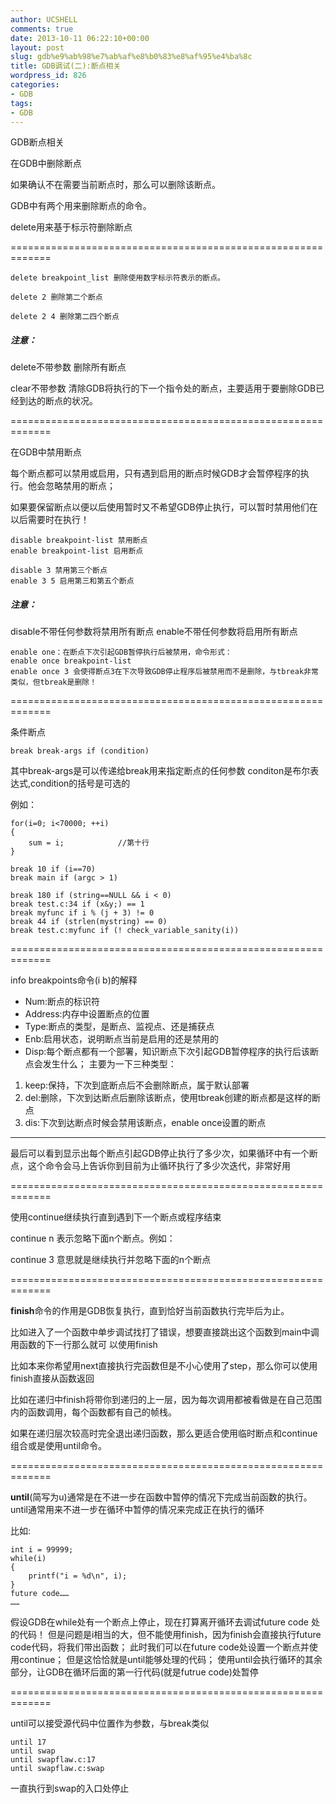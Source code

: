 ```yaml
---
author: UCSHELL
comments: true
date: 2013-10-11 06:22:10+00:00
layout: post
slug: gdb%e9%ab%98%e7%ab%af%e8%b0%83%e8%af%95%e4%ba%8c
title: GDB调试(二):断点相关
wordpress_id: 826
categories:
- GDB
tags:
- GDB
---
```


GDB断点相关

在GDB中删除断点

如果确认不在需要当前断点时，那么可以删除该断点。

GDB中有两个用来删除断点的命令。

delete用来基于标示符删除断点

=============================================================

    delete breakpoint_list 删除使用数字标示符表示的断点。
    
    delete 2 删除第二个断点
    
    delete 2 4 删除第二四个断点

##### 注意：

delete不带参数 删除所有断点

clear不带参数 清除GDB将执行的下一个指令处的断点，主要适用于要删除GDB已经到达的断点的状况。

=============================================================

在GDB中禁用断点

每个断点都可以禁用或启用，只有遇到启用的断点时候GDB才会暂停程序的执行。他会忽略禁用的断点；

如果要保留断点以便以后使用暂时又不希望GDB停止执行，可以暂时禁用他们在以后需要时在执行！

    disable breakpoint-list 禁用断点
    enable breakpoint-list 启用断点

    disable 3 禁用第三个断点
    enable 3 5 启用第三和第五个断点

##### 注意：
disable不带任何参数将禁用所有断点
enable不带任何参数将启用所有断点

    enable one：在断点下次引起GDB暂停执行后被禁用，命令形式：
    enable once breakpoint-list
    enable once 3 会使得断点3在下次导致GDB停止程序后被禁用而不是删除，与tbreak非常类似，但tbreak是删除！

=============================================================

条件断点

	break break-args if (condition)

其中break-args是可以传递给break用来指定断点的任何参数
conditon是布尔表达式,condition的括号是可选的

例如：

    
    
    for(i=0; i<70000; ++i)
    {
    	sum = i;			//第十行
    }
    
    break 10 if (i==70)
    break main if (argc > 1)
    
    break 180 if (string==NULL && i < 0)
    break test.c:34 if (x&y;) == 1
    break myfunc if i % (j + 3) != 0
    break 44 if (strlen(mystring) == 0)
    break test.c:myfunc if (! check_variable_sanity(i))
    


=============================================================

info breakpoints命令(i b)的解释


* Num:断点的标识符
* Address:内存中设置断点的位置
* Type:断点的类型，是断点、监视点、还是捕获点
* Enb:启用状态，说明断点当前是启用的还是禁用的
* Disp:每个断点都有一个部署，知识断点下次引起GDB暂停程序的执行后该断点会发生什么；
主要为一下三种类型：
1. keep:保持，下次到底断点后不会删除断点，属于默认部署 
2. del:删除，下次到达断点后删除该断点，使用tbreak创建的断点都是这样的断点
3. dis:下次到达断点时候会禁用该断点，enable once设置的断点

-------------------------------------------------------------------------------------------

最后可以看到显示出每个断点引起GDB停止执行了多少次，如果循环中有一个断点，这个命令会马上告诉你到目前为止循环执行了多少次迭代，非常好用

=============================================================

使用continue继续执行直到遇到下一个断点或程序结束

continue n 表示忽略下面n个断点。例如：

continue 3 意思就是继续执行并忽略下面的n个断点

=============================================================

**finish**命令的作用是GDB恢复执行，直到恰好当前函数执行完毕后为止。

比如进入了一个函数中单步调试找打了错误，想要直接跳出这个函数到main中调用函数的下一行那么就可
以使用finish

比如本来你希望用next直接执行完函数但是不小心使用了step，那么你可以使用finish直接从函数返回

比如在递归中finish将带你到递归的上一层，因为每次调用都被看做是在自己范围内的函数调用，每个函数都有自己的帧栈。

如果在递归层次较高时完全退出递归函数，那么更适合使用临时断点和continue组合或是使用until命令。

=============================================================

**until**(简写为u)通常是在不进一步在函数中暂停的情况下完成当前函数的执行。
until通常用来不进一步在循环中暂停的情况来完成正在执行的循环

比如:

    
    int i = 99999;
    while(i)
    {
    	printf("i = %d\n", i);
    }
    future code……
    ……


假设GDB在while处有一个断点上停止，现在打算离开循环去调试future code 处的代码！
但是问题是i相当的大，但不能使用finish，因为finish会直接执行future code代码，将我们带出函数；
此时我们可以在future code处设置一个断点并使用continue；
但是这恰恰就是until能够处理的代码；
使用until会执行循环的其余部分，让GDB在循环后面的第一行代码(就是futrue code)处暂停

=============================================================

until可以接受源代码中位置作为参数，与break类似

    until 17
    until swap
    until swapflaw.c:17
    until swapflaw.c:swap
一直执行到swap的入口处停止
